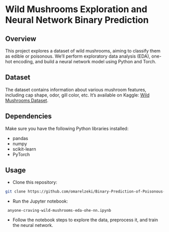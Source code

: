 # Wild Mushrooms Exploration and Neural Network Binary Prediction

## Overview

This project explores a dataset of wild mushrooms, aiming to classify them as edible or poisonous. We’ll perform exploratory data analysis (EDA), one-hot encoding, and build a neural network model using Python and Torch.

## Dataset

The dataset contains information about various mushroom features, including cap shape, odor, gill color, etc. It’s available on Kaggle: [Wild Mushrooms Dataset](https://www.kaggle.com/competitions/playground-series-s4e8/data).

## Dependencies

Make sure you have the following Python libraries installed:

- pandas
- numpy
- scikit-learn
- PyTorch

## Usage

- Clone this repository:
```bash
git clone https://github.com/omarelzeki/Binary-Prediction-of-Poisonous-Mushrooms.git  
```
- Run the Jupyter notebook:

` anyone-craving-wild-mushrooms-eda-ohe-nn.ipynb`


- Follow the notebook steps to explore the data, preprocess it, and train the neural network.


